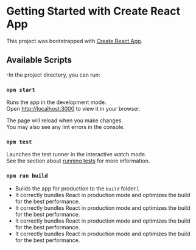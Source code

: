 # Getting Started with Create React App

This project was bootstrapped with [Create React App](https://github.com/facebook/create-react-app).

## Available Scripts

-In the project directory, you can run:

### `npm start`

Runs the app in the development mode.\
Open [http://localhost:3000](http://localhost:3000) to view it in your browser.

The page will reload when you make changes.\
You may also see any lint errors in the console.

### `npm test`

Launches the test runner in the interactive watch mode.\
See the section about [running tests](https://facebook.github.io/create-react-app/docs/running-tests) for more information.

### `npm run build`

- Builds the app for production to the `build` folder.\
- It correctly bundles React in production mode and optimizes the build for the best performance.
- It correctly bundles React in production mode and optimizes the build for the best performance.
- It correctly bundles React in production mode and optimizes the build for the best performance.
- It correctly bundles React in production mode and optimizes the build for the best performance.

